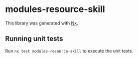 # modules-resource-skill

This library was generated with [Nx](https://nx.dev).

## Running unit tests

Run `nx test modules-resource-skill` to execute the unit tests.
